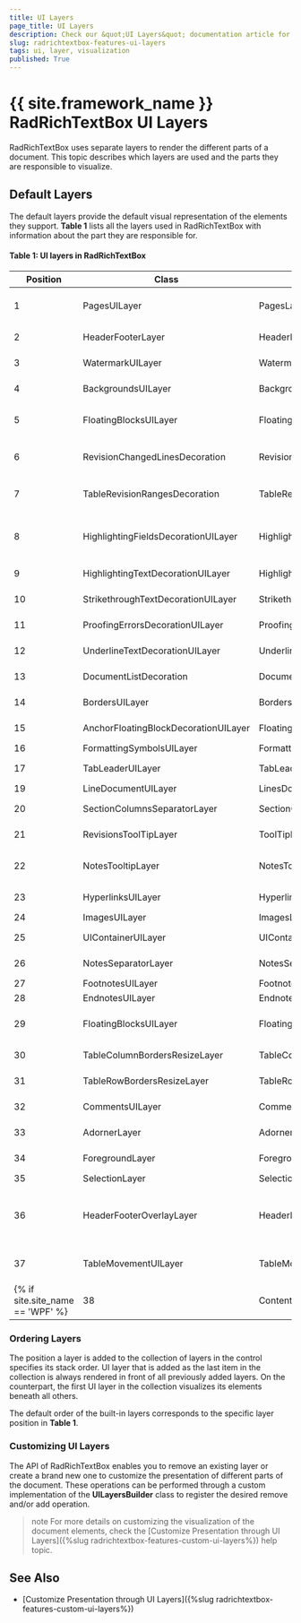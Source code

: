 ```yaml
---
title: UI Layers
page_title: UI Layers
description: Check our &quot;UI Layers&quot; documentation article for the RadRichTextBox {{ site.framework_name }} control.
slug: radrichtextbox-features-ui-layers
tags: ui, layer, visualization
published: True
---
```


# {{ site.framework_name }} RadRichTextBox UI Layers

RadRichTextBox uses separate layers to render the different parts of a document. This topic describes which layers are used and the parts they are responsible to visualize.

## Default Layers

The default layers provide the default visual representation of the elements they support. **Table 1** lists all the layers used in RadRichTextBox with information about the part they are responsible for.

#### Table 1: UI layers in RadRichTextBox

| Position | Class                                | Layer Name                     | Description                                                                                                                                       |
|----------|--------------------------------------|--------------------------------|---------------------------------------------------------------------------------------------------------------------------------------------------|
| 1        | PagesUILayer                         | PagesLayer                     | Generates the page area with the size specified in the section properties.                                                                         |
| 2        | HeaderFooterLayer                    | HeaderFooterLayer              | Responsible to render the header and footer areas of the page.                                                                                    |
| 3        | WatermarkUILayer                     | WatermarkLayer                 | Renders the watermarks on a page.                                                                                                                 |
| 4        | BackgroundsUILayer                   | BackgroundsLayer               | Renders the background of Table, TableCell and Paragraph elements.                                                                                |
| 5        | FloatingBlocksUILayer                | FloatingBlocksBackLayer        | Visualizes the floating elements in a document that should be rendered below the other contents.                                                  |
| 6        | RevisionChangedLinesDecoration       | RevisionChangedLinesDecoration | Adds decorations for the modified inline content when using Track Changes.                                                                        |
| 7        | TableRevisionRangesDecoration        | TableRevisionRangesDecoration  | Adds decorations for the modified Table elements when using Track Changes.                                                                        |
| 8        | HighlightingFieldsDecorationUILayer  | HighlightFieldsDecoration      | Renders highlight on the fields inside a document when RadRichTextBox.FieldShadingMode is different than Never.                                   |
| 9        | HighlightingTextDecorationUILayer    | HighlightDecoration            | Visualizes the highlight of a Span, if such is applied.                                                                                           |
| 10       | StrikethroughTextDecorationUILayer   | StrikethroughDecoration        | Visualizes the strikethrough of a Span, if such is applied.                                                                                       |
| 11       | ProofingErrorsDecorationUILayer      | ProofingErrorsDecoration       | Shows the marks for misspelled words.                                                                                                             |
| 12       | UnderlineTextDecorationUILayer       | UnderlineDecoration            | Renders the underline of text, if such is applied.                                                                                                |
| 13       | DocumentListDecoration               | DocumentListDecoration         | Takes care of rendering the bullets and numberings for lists.                                                                                     |
| 14       | BordersUILayer                       | BordersDecoration              | Responsible for rendering the table borders.                                                                                                      |
| 15       | AnchorFloatingBlockDecorationUILayer | FloatingBlockAnchorDecoration  | Renders the anchor of the floating blocks.                                                                                                        |
| 16       | FormattingSymbolsUILayer             | FormattingSymbolsLayer         | Shows the formatting symbols.                                                                                                                     |
| 17       | TabLeaderUILayer                     | TabLeaderUILayer               | Generates the UI for the tab leaders.                                                                                                             |
| 19       | LineDocumentUILayer                  | LinesDocumentLayer             | Renders the lines of text content.                                                                                                                |
| 20       | SectionColumnsSeparatorLayer         | SectionColumnsSeparatorLayer   | Draws the separator between two section columns.                                                                                                  |
| 21       | RevisionsToolTipLayer                | ToolTipLayer                   | Shows a tooltip with information about a specific revision.                                                                                       |
| 22       | NotesTooltipLayer                    | NotesTooltipLayer              | Creates UI for the tooltips of footnotes and endnotes in a document.                                                                              |
| 23       | HyperlinksUILayer                    | HyperlinksLayer                | Takes care of presenting the hyperlinks.                                                                                                          |
| 24       | ImagesUILayer                        | ImagesLayer                    | Renders images.                                                                                                                                   |
| 25       | UIContainerUILayer                   | UIContainerLayer               | Takes care for the rendering of UIContainer elements.                                                                                             |
| 26       | NotesSeparatorLayer                  | NotesSeparatorLayer            | Shows the separator line between footnotes and endnotes.                                                                                          |
| 27       | FootnotesUILayer                     | FootnotesLayer                 | Renders the footnotes.                                                                                                                            |
| 28       | EndnotesUILayer                      | EndnotesLayer                  | Renders the endnotes.                                                                                                                             |
| 29       | FloatingBlocksUILayer                | FloatingBlocksFrontLayer       | Creates the UI for the floating blocks that should be rendered on top of the other content.                                                       |
| 30       | TableColumnBordersResizeLayer        | TableColumnBordersResizeLayer  | Creates the UI that enables the users to resize columns of a table.                                                                                |
| 31       | TableRowBordersResizeLayer           | TableRowBordersResizeLayer     | Creates the UI that enables the users to resize rows of a table.                                                                                   |
| 32       | CommentsUILayer                      | CommentsLayer                  | Visualizes the comments inside a document.                                                                                                        |
| 33       | AdornerLayer                         | AdornerLayer                   | Shows the image adorner allowing users to modify an image.                                                                                        |
| 34       | ForegroundLayer                      | ForegroundLayer                | Takes care of applying the correct foreground.                                                                                                    |
| 35       | SelectionLayer                       | SelectionLayer                 | Visualizes the selection.                                                                                                                         |
| 36       | HeaderFooterOverlayLayer             | HeaderFooterOverlayLayer       | Adds an additional UI when the user is editing inside headers/footers. Makes it easier to see which part of the document is edited at the moment. |
| 37       | TableMovementUILayer                 | TableMovementLayer             | Initializes and shows the table adorner. Allows moving and selecting a whole table.                                                               |
{% if site.site_name == 'WPF' %}| 38       | ContentControlsUILayer               | ContentControlsLayer           | Shows the content controls.                                                                                                                       |{% endif %}


### Ordering Layers

The position a layer is added to the collection of layers in the control specifies its stack order. UI layer that is added as the last item in the collection is always rendered in front of all previously added layers. On the counterpart, the first UI layer in the collection visualizes its elements beneath all others. 

The default order of the built-in layers corresponds to the specific layer position in **Table 1**.

### Customizing UI Layers

The API of RadRichTextBox enables you to remove an existing layer or create a brand new one to customize the presentation of different parts of the document. These operations can be performed through a custom implementation of the **UILayersBuilder** class to register the desired remove and/or add operation.

>note For more details on customizing the visualization of the document elements, check the [Customize Presentation through UI Layers]({%slug radrichtextbox-features-custom-ui-layers%}) help topic.

## See Also

* [Customize Presentation through UI Layers]({%slug radrichtextbox-features-custom-ui-layers%})

